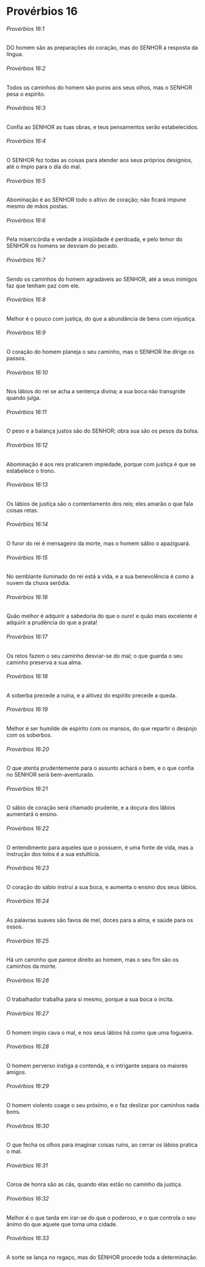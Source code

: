 # Provérbios 16

###### Provérbios 16:1

DO homem são as preparações do coração, mas do SENHOR a resposta da língua.

###### Provérbios 16:2

Todos os caminhos do homem são puros aos seus olhos, mas o SENHOR pesa o espírito.

###### Provérbios 16:3

Confia ao SENHOR as tuas obras, e teus pensamentos serão estabelecidos.

###### Provérbios 16:4

O SENHOR fez todas as coisas para atender aos seus próprios desígnios, até o ímpio para o dia do mal.

###### Provérbios 16:5

Abominação é ao SENHOR todo o altivo de coração; não ficará impune mesmo de mãos postas.

###### Provérbios 16:6

Pela misericórdia e verdade a iniqüidade é perdoada, e pelo temor do SENHOR os homens se desviam do pecado.

###### Provérbios 16:7

Sendo os caminhos do homem agradáveis ao SENHOR, até a seus inimigos faz que tenham paz com ele.

###### Provérbios 16:8

Melhor é o pouco com justiça, do que a abundância de bens com injustiça.

###### Provérbios 16:9

O coração do homem planeja o seu caminho, mas o SENHOR lhe dirige os passos.

###### Provérbios 16:10

Nos lábios do rei se acha a sentença divina; a sua boca não transgride quando julga.

###### Provérbios 16:11

O peso e a balança justos são do SENHOR; obra sua são os pesos da bolsa.

###### Provérbios 16:12

Abominação é aos reis praticarem impiedade, porque com justiça é que se estabelece o trono.

###### Provérbios 16:13

Os lábios de justiça são o contentamento dos reis; eles amarão o que fala coisas retas.

###### Provérbios 16:14

O furor do rei é mensageiro da morte, mas o homem sábio o apaziguará.

###### Provérbios 16:15

No semblante iluminado do rei está a vida, e a sua benevolência é como a nuvem da chuva serôdia.

###### Provérbios 16:16

Quão melhor é adquirir a sabedoria do que o ouro! e quão mais excelente é adquirir a prudência do que a prata!

###### Provérbios 16:17

Os retos fazem o seu caminho desviar-se do mal; o que guarda o seu caminho preserva a sua alma.

###### Provérbios 16:18

A soberba precede a ruína, e a altivez do espírito precede a queda.

###### Provérbios 16:19

Melhor é ser humilde de espírito com os mansos, do que repartir o despojo com os soberbos.

###### Provérbios 16:20

O que atenta prudentemente para o assunto achará o bem, e o que confia no SENHOR será bem-aventurado.

###### Provérbios 16:21

O sábio de coração será chamado prudente, e a doçura dos lábios aumentará o ensino.

###### Provérbios 16:22

O entendimento para aqueles que o possuem, é uma fonte de vida, mas a instrução dos tolos é a sua estultícia.

###### Provérbios 16:23

O coração do sábio instrui a sua boca, e aumenta o ensino dos seus lábios.

###### Provérbios 16:24

As palavras suaves são favos de mel, doces para a alma, e saúde para os ossos.

###### Provérbios 16:25

Há um caminho que parece direito ao homem, mas o seu fim são os caminhos da morte.

###### Provérbios 16:26

O trabalhador trabalha para si mesmo, porque a sua boca o incita.

###### Provérbios 16:27

O homem ímpio cava o mal, e nos seus lábios há como que uma fogueira.

###### Provérbios 16:28

O homem perverso instiga a contenda, e o intrigante separa os maiores amigos.

###### Provérbios 16:29

O homem violento coage o seu próximo, e o faz deslizar por caminhos nada bons.

###### Provérbios 16:30

O que fecha os olhos para imaginar coisas ruins, ao cerrar os lábios pratica o mal.

###### Provérbios 16:31

Coroa de honra são as cãs, quando elas estão no caminho da justiça.

###### Provérbios 16:32

Melhor é o que tarda em irar-se do que o poderoso, e o que controla o seu ânimo do que aquele que toma uma cidade.

###### Provérbios 16:33

A sorte se lança no regaço, mas do SENHOR procede toda a determinação.

